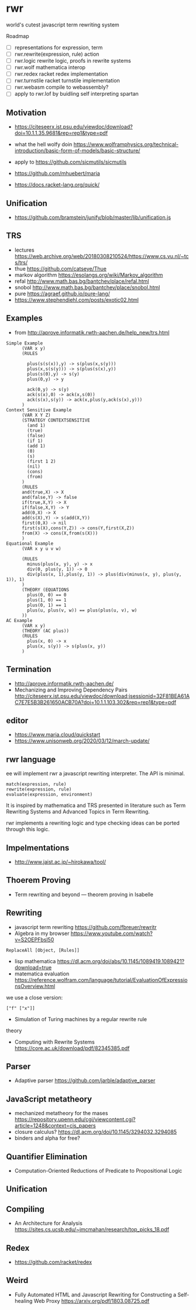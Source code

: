# rwr

world's cutest javascript term rewriting system

Roadmap

- [ ] representations for expression, term
- [ ] rwr.rewrite(expression, rule) action
- [ ] rwr.logic rewrite logic, proofs in rewrite systems
- [ ] rwr.wolf mathematica interop
- [ ] rwr.redex racket redex implementation
- [ ] rwr.turnstile racket turnstile implementation
- [ ] rwr.webasm compile to webassembly?
- [ ] apply to rwr.lof by buidling self interpreting spartan

## Motivation 

* https://citeseerx.ist.psu.edu/viewdoc/download?doi=10.1.1.35.9681&rep=rep1&type=pdf

* what the hell wolfy doin https://www.wolframphysics.org/technical-introduction/basic-form-of-models/basic-structure/

* apply to https://github.com/sicmutils/sicmutils

* https://github.com/mhuebert/maria
* https://docs.racket-lang.org/quick/

## Unification

* https://github.com/bramstein/junify/blob/master/lib/unification.js

## TRS

* lectures https://web.archive.org/web/20180308210524/https://www.cs.vu.nl/~tcs/trs/
* thue https://github.com/catseye/Thue
* markov algorithm https://esolangs.org/wiki/Markov_algorithm
* refal http://www.math.bas.bg/bantchev/place/refal.html
* snobol http://www.math.bas.bg/bantchev/place/snobol.html
* pure https://agraef.github.io/pure-lang/
* https://www.stephendiehl.com/posts/exotic02.html

## Examples

* from http://aprove.informatik.rwth-aachen.de/help_new/trs.html

```
Simple Example
      (VAR x y)
      (RULES

        plus(s(s(x)),y) -> s(plus(x,s(y)))
        plus(x,s(s(y))) -> s(plus(s(x),y))
        plus(s(0),y) -> s(y)
        plus(0,y) -> y

        ack(0,y) -> s(y)
        ack(s(x),0) -> ack(x,s(0))
        ack(s(x),s(y)) -> ack(x,plus(y,ack(s(x),y)))
      )
Context Sensitive Example
      (VAR X Y Z)
      (STRATEGY CONTEXTSENSITIVE
        (and 1)
        (true)
        (false)
        (if 1)
        (add 1)
        (0)
        (s)
        (first 1 2)
        (nil)
        (cons)
        (from)
      )
      (RULES
      and(true,X) -> X
      and(false,Y) -> false
      if(true,X,Y) -> X
      if(false,X,Y) -> Y
      add(0,X) -> X
      add(s(X),Y) -> s(add(X,Y))
      first(0,X) -> nil
      first(s(X),cons(Y,Z)) -> cons(Y,first(X,Z))
      from(X) -> cons(X,from(s(X)))
      )
Equational Example
      (VAR x y u v w)

      (RULES
        minus(plus(x, y), y) -> x
        div(0, plus(y, 1)) -> 0
        div(plus(x, 1),plus(y, 1)) -> plus(div(minus(x, y), plus(y, 1)), 1)
      )
      (THEORY (EQUATIONS
        plus(0, 0) == 0
        plus(1, 0) == 1
        plus(0, 1) == 1
        plus(u, plus(v, w)) == plus(plus(u, v), w)
      ))
AC Example
      (VAR x y)
      (THEORY (AC plus))
      (RULES
        plus(x, 0) -> x
        plus(x, s(y)) -> s(plus(x, y))
      )
```

## Termination

* http://aprove.informatik.rwth-aachen.de/
* Mechanizing and Improving Dependency Pairs http://citeseerx.ist.psu.edu/viewdoc/download;jsessionid=32F81BEA61AC7E7E5B3B261650ACB70A?doi=10.1.1.103.302&rep=rep1&type=pdf

## editor

* https://www.maria.cloud/quickstart
* https://www.unisonweb.org/2020/03/12/march-update/

## rwr language

ee will implement rwr a javascript rewriting interpreter. The API is minimal.

```
match(expression, rule) 
rewrite(expression, rule)
evaluate(expression, environment)
```

It is inspired by mathematica and TRS presented in literature such as Term Rewriting Systems and Advanced Topics in Term Rewriting.

rwr implements a rewriting logic and type checking ideas can be ported through this logic.

## Impelmentations

* http://www.jaist.ac.jp/~hirokawa/tool/

## Thoerem Proving

* Term rewriting and beyond — theorem proving in Isabelle

## Rewriting

* javascript term rewriting https://github.com/fbreuer/rewritr
* Algebra in my browser https://www.youtube.com/watch?v=S2OEPFbsl50

```
ReplaceAll [Object, [Rules]]
```

* lisp mathematica https://dl.acm.org/doi/abs/10.1145/1089419.1089421?download=true
* matematica evaluation https://reference.wolfram.com/language/tutorial/EvaluationOfExpressionsOverview.html

we use a close version:

```
["f" ["x"]]
```

* Simulation of Turing machines by a regular rewrite rule

theory

* Computing with Rewrite Systems https://core.ac.uk/download/pdf/82345385.pdf

## Parser

* Adaptive parser https://github.com/jarble/adaptive_parser

## JavaScript metatheory

* mechanized metatheory for the mases https://repository.upenn.edu/cgi/viewcontent.cgi?article=1248&context=cis_papers
* closure calculus? https://dl.acm.org/doi/10.1145/3294032.3294085
* binders and alpha for free?

## Quantifier Elimination

* Computation-Oriented Reductions of Predicate to Propositional Logic

## Unification

## Compiling

* An Architecture for Analysis https://sites.cs.ucsb.edu/~jmcmahan/research/top_picks_18.pdf

## Redex

* https://github.com/racket/redex

## Weird

* Fully Automated HTML and Javascript Rewriting for Constructing a Self-healing Web Proxy https://arxiv.org/pdf/1803.08725.pdf


